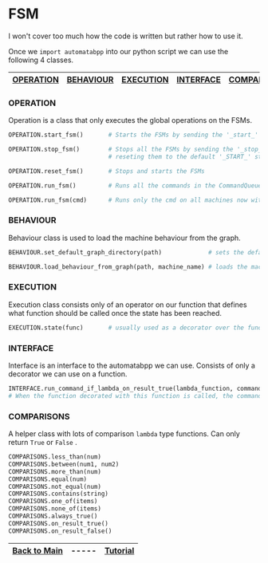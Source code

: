 # FSM

I won't cover too much how the code is written but rather how to use it.

Once we `import automatabpp` into our python script we can use the following 4 classes.

| [OPERATION](#operation) | [BEHAVIOUR](#behaviour) | [EXECUTION](#execution) | [INTERFACE](#interface) | [COMPARISONS](#comparisons) |
| --- | --- | --- | --- | --- |


### OPERATION

Operation is a class that only executes the global operations on the FSMs.
```python
OPERATION.start_fsm()       # Starts the FSMs by sending the '_start_' command to all the machines

OPERATION.stop_fsm()        # Stops all the FSMs by sending the '_stop_' command to all the machines,
                            # reseting them to the default '_START_' state and emptying the machine commands stack.

OPERATION.reset_fsm()       # Stops and starts the FSMs

OPERATION.run_fsm()         # Runs all the commands in the CommandQueue until the queue is empty.

OPERATION.run_fsm(cmd)      # Runs only the cmd on all machines now without running the rest of the queue.
```

### BEHAVIOUR
Behaviour class is used to load the machine behaviour from the graph.
```python
BEHAVIOUR.set_default_graph_directory(path)             # sets the default graph directory path

BEHAVIOUR.load_behaviour_from_graph(path, machine_name) # loads the machine from path and stores it as machine_name
```

### EXECUTION
Execution class consists only of an operator on our function that defines what function should be called once the state has been reached.
```python
EXECUTION.state(func)       # usually used as a decorator over the function we wish to be called on state execution
```

### INTERFACE
Interface is an interface to the automatabpp we can use. Consists of only a decorator we can use on a function.
```python
INTERFACE.run_command_if_lambda_on_result_true(lambda_function, command)
# When the function decorated with this function is called, the command will be run if the lambda on result is True
```

### COMPARISONS
A helper class with lots of comparison `lambda` type functions. Can only return `True` or `False` .
```python
COMPARISONS.less_than(num)
COMPARISONS.between(num1, num2)
COMPARISONS.more_than(num)
COMPARISONS.equal(num)
COMPARISONS.not_equal(num)
COMPARISONS.contains(string)
COMPARISONS.one_of(items)
COMPARISONS.none_of(items)
COMPARISONS.always_true()
COMPARISONS.on_result_true()
COMPARISONS.on_result_false()
```

| [Back to Main][prev] | ----- | [Tutorial][next] |
| --- | --- | --- |

[prev]: ../README.md "Main"
[next]: tutorial.md "Tutorial"
